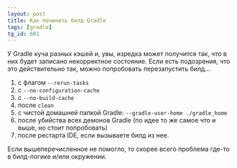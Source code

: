 ```yaml
---
layout: post
title: Как починить билд Gradle
tags: [gradle]
tg_id: 601
---
```

У Gradle куча разных кэшей и, увы, изредка может получится так, что в них будет записано некорректное состояние.
Если есть подозрения, что это действительно так, можно попробовать перезапустить билд... 
1. с флагом `--rerun-tasks`
2. с `--no-configuration-cache`
3. с `--no-build-cache`
4. после `clean`
5. с чистой домашней папкой Gradle: `--gradle-user-home ./gradle_home`
6. после убийства всех демонов Gradle (по идее то же самое что и выше, но стоит попробовать)
7. после рестарта IDE, если вызываете билд из нее.
 
Если вышеперечисленное не помогло, то скорее всего проблема где-то в билд-логике и/или окружении.
